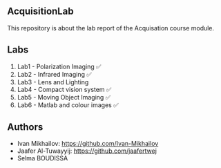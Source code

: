 ## AcquisitionLab

This repository is about the lab report of the Acquisation course module.

## Labs

1. Lab1 - Polarization Imaging ✅
2. Lab2 - Infrared Imaging ✅
3. Lab3 - Lens and Lighting
4. Lab4 - Compact vision system ✅
5. Lab5 - Moving Object Imaging ✅
6. Lab6 - Matlab and colour images ✅

## Authors 
- Ivan Mikhailov: https://github.com/Ivan-Mikhailov
- Jaafer Al-Tuwayyij: https://github.com/jaafertwej
- Selma BOUDISSA

